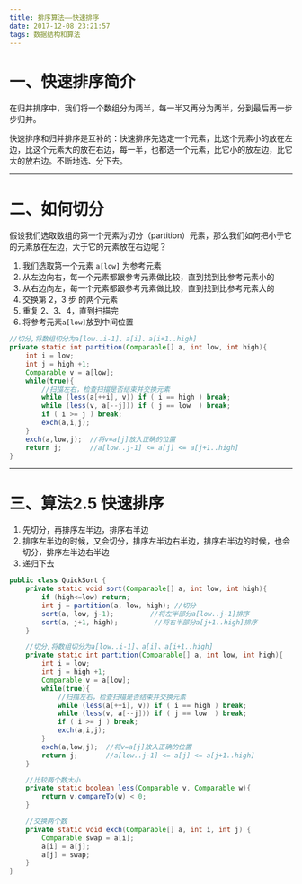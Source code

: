 ```yaml
---
title: 排序算法——快速排序
date: 2017-12-08 23:21:57
tags: 数据结构和算法
---
```


# 一、快速排序简介

在归并排序中，我们将一个数组分为两半，每一半又再分为两半，分到最后再一步步归并。

快速排序和归并排序是互补的：快速排序先选定一个元素，比这个元素小的放在左边，比这个元素大的放在右边，每一半，也都选一个元素，比它小的放左边，比它大的放右边。不断地选、分下去。

<!-- more -->

---

# 二、如何切分

假设我们选取数组的第一个元素为切分（partition）元素，那么我们如何把小于它的元素放在左边，大于它的元素放在右边呢？

1. 我们选取第一个元素 `a[low]` 为参考元素
2. 从左边向右，每一个元素都跟参考元素做比较，直到找到比参考元素小的
3. 从右边向左，每一个元素都跟参考元素做比较，直到找到比参考元素大的
4. 交换第 2，3 步 的两个元素
5. 重复 2、3、4，直到扫描完
6. 将参考元素`a[low]`放到中间位置

```java
//切分,将数组切分为a[low..i-1]、a[i]、a[i+1..high]
private static int partition(Comparable[] a, int low, int high){
    int i = low;
    int j = high +1;
    Comparable v = a[low];
    while(true){
        //扫描左右，检查扫描是否结束并交换元素
        while (less(a[++i], v)) if ( i == high ) break;
        while (less(v, a[--j])) if ( j == low  ) break;
        if ( i >= j ) break;
        exch(a,i,j);
    }
    exch(a,low,j);  //将v=a[j]放入正确的位置
    return j;       //a[low..j-1] <= a[j] <= a[j+1..high]
}
```



---

# 三、算法2.5 快速排序


1. 先切分，再排序左半边，排序右半边
2. 排序左半边的时候，又会切分，排序左半边右半边，排序右半边的时候，也会切分，排序左半边右半边
3. 递归下去

```java
public class QuickSort {
    private static void sort(Comparable[] a, int low, int high){
        if (high<=low) return;
        int j = partition(a, low, high); //切分
        sort(a, low, j-1);         //将左半部分a[low..j-1]排序
        sort(a, j+1, high);         //将右半部分a[j+1..high]排序
    }

    //切分,将数组切分为a[low..i-1]、a[i]、a[i+1..high]
    private static int partition(Comparable[] a, int low, int high){
        int i = low;
        int j = high +1;
        Comparable v = a[low];
        while(true){
            //扫描左右，检查扫描是否结束并交换元素
            while (less(a[++i], v)) if ( i == high ) break;
            while (less(v, a[--j])) if ( j == low  ) break;
            if ( i >= j ) break;
            exch(a,i,j);
        }
        exch(a,low,j);  //将v=a[j]放入正确的位置
        return j;       //a[low..j-1] <= a[j] <= a[j+1..high]
    }

    //比较两个数大小
    private static boolean less(Comparable v, Comparable w){
        return v.compareTo(w) < 0;
    }

    //交换两个数
    private static void exch(Comparable[] a, int i, int j) {
        Comparable swap = a[i];
        a[i] = a[j];
        a[j] = swap;
    }
}

```
